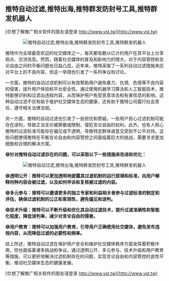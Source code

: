 ## **推特自动过滤,推特出海,推特群发防封号工具,推特群发机器人**

[😍想了解推广相关软件的朋友请登录 http://www.vst.tw](http://www.vst.tw)

 <center><img src="https://vst.tw/MP4/tuiguang/png/1.png" alt="推特自动过滤,推特出海,推特群发防封号工具,推特群发机器人"></center>

推特作为全球最受欢迎的社交媒体之一，每天都有数以亿计的用户在其平台上分享观点、交流信息。然而，随着社交媒体的普及和影响力的增大，对于内容管控和言论自由之间的平衡问题也日益凸显。近年来，推特采取了一系列自动过滤措施来应对平台上的不良内容，但这一举措也引发了一系列争议和讨论。

一方面，推特的自动过滤机制可以有效帮助用户避免暴力、仇恨、色情等不良内容的侵害，提升用户体验和平台安全性。通过使用机器学习算法和人工智能技术，推特能够识别和过滤出违规内容，从而保护用户免受恶意攻击和有害信息的影响。这种自动过滤不仅有助于维护社交媒体生态的健康，还有助于推特公司履行社会责任，遵守相关法律法规。

另一方面，推特的自动过滤也引发了一些担忧和质疑。一些用户担心过滤机制可能存在误判，导致正当言论被屏蔽或限制，侵犯言论自由的权利。此外，也有人担心推特的过滤标准可能存在偏见或不透明，导致特定群体或意见受到不公平对待。这些问题使得推特在平衡言论自由和内容管控之间面临着巨大的挑战，需要寻求更加细致和合理的解决方案。

**😄针对推特自动过滤存在的问题，可以采取以下一些措施来改进和优化：**

 <center><img src="https://vst.tw/MP4/tuiguang/png/1.png" alt="推特自动过滤,推特出海,推特群发防封号工具,推特群发机器人"></center>

**😄透明公开：推特可以更加透明地披露其过滤机制的运行原理和标准，向用户解释何种内容会被过滤，以及如何申诉和复核被过滤的内容。**

**😄多元参与：推特可以邀请更多的独立专家和利益相关者参与过滤标准的制定和评估，确保过滤机制的公正和客观性，避免偏见和误判。**

**😄技术升级：推特可以不断升级和优化其自动过滤技术，提升过滤准确性和智能化程度，降低误判率，减少对言论自由的侵害。**

**😄用户教育：推特可以加强用户教育，引导用户正确使用社交媒体，避免发布违规内容，从而降低过滤的必要性和频率。**

综上所述，推特自动过滤在保护用户安全和维护社交媒体秩序方面发挥着积极作用，但也面临着诸多挑战和争议。通过透明公开、多元参与、技术升级和用户教育等措施，可以更好地解决过滤机制存在的问题，实现言论自由和内容管控的良性平衡，推动社交媒体生态的健康发展。

[😍想了解推广相关软件的朋友请登录 http://www.vst.tw](http://www.vst.tw)



